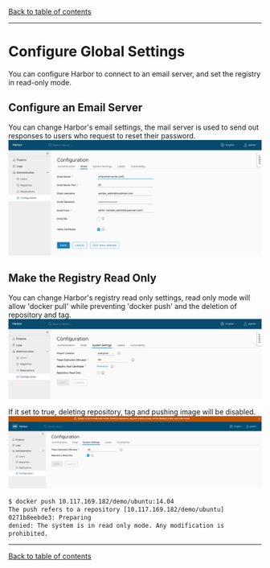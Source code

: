 [Back to table of contents](../index.md)

----------

# Configure Global Settings

You can configure Harbor to connect to an email server, and set the registry in read-only mode.

## Configure an Email Server

You can change Harbor's email settings, the mail server is used to send out responses to users who request to reset their password.  
![browse project](../../img//new_config_email.png)

## Make the Registry Read Only

You can change Harbor's registry read only settings, read only mode will allow 'docker pull' while preventing 'docker push' and the deletion of repository and tag.
![browse project](../../img//read_only.png)

If it set to true, deleting repository, tag and pushing image will be disabled. 
![browse project](../../img//read_only_enable.png)


```
$ docker push 10.117.169.182/demo/ubuntu:14.04  
The push refers to a repository [10.117.169.182/demo/ubuntu]
0271b8eebde3: Preparing 
denied: The system is in read only mode. Any modification is prohibited.  
```

----------

[Back to table of contents](../index.md)
